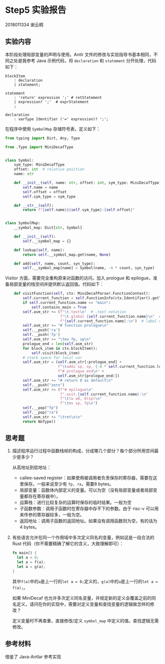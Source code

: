 # Step5 实验报告

2018011334 谢云桐



## 实验内容

本阶段处理局部变量的声明与使用。Antlr 文件的修改与实验指导书基本相同，不同之处是我参考 Java 示例代码，将 `declaration` 和 `statement` 分开处理，代码如下：

```
blockItem
    : declaration
    | statement;

statement
    : 'return' expression ';' # retStatement
    | expression? ';'  # exprStatement
    ;

declaration
    : varType Identifier ('=' expression)? ';';
```

在程序中使用 `SymbolMap` 存储符号表，定义如下：

```python
from typing import Dict, Any, Type

from .Type import MiniDecafType


class Symbol:
    sym_type: MiniDecafType
    offset: int  # relative position
    name: str

    def __init__(self, name: str, offset: int, sym_type: MiniDecafType):
        self.name = name
        self.offset = offset
        self.sym_type = sym_type

    def __str__(self):
        return f"{self.name}@{self.sym_type}:{self.offset}"


class SymbolMap:
    __symbol_map: Dict[str, Symbol]

    def __init__(self):
        self.__symbol_map = {}

    def lookup(self, name):
        return self.__symbol_map.get(name, None)

    def add(self, name, count, syn_type):
        self.__symbol_map[name] = Symbol(name, -4 * count, syn_type)

```

Visitor 方面，需要完全重构原来对函数的访问，加入 prologue 和 epilogue，准备局部变量的栈空间并提供默认返回值。代码如下：

```python
    def visitFunction(self, ctx: MiniDecafParser.FunctionContext):
        self.current_function = self.FunctionInfo(ctx.Identifier().getText())
        if self.current_function.name == "main":
            self.contains_main = True
        self.asm_str += (f"\t.text\n"  # .text notation
                         f"\t.global {self.current_function.name}\n"  # global label
                         f"{self.current_function.name}:\n")  # label name
        self.asm_str += "# function prologue\n"
        self.__push('ra')
        self.__push('fp')
        self.asm_str += "\tmv fp, sp\n"
        prologue_end = len(self.asm_str)
        for block_item in ctx.blockItem():
            self.visit(block_item)
        # stack space for local var
        self.asm_str = (self.asm_str[:prologue_end] +
                        f"\taddi sp, sp, {-4 * self.current_function.local_var_count}\n"
                        f"# prologue end\n" +
                        self.asm_str[prologue_end:])
        self.asm_str += "# return 0 as default\n"
        self.__push("zero")
        self.asm_str += (f"# epilogue\n"
                         f".exit.{self.current_function.name}:\n"
                         f"\tlw a0, 0(sp)\n"
                         f"\tmv sp, fp\n")
        self.__pop("fp")
        self.__pop("ra")
        self.asm_str += "\tret\n\n"
        return NoType()
```





## 思考题

1. 描述程序运行过程中函数栈帧的构成，分成哪几个部分？每个部分所用空间最少是多少？

   从高地址到低地址：

   - callee-saved register：如果使用被调用者负责保存的寄存器，需要在这里保存。一般来说至少有 `fp, ra`，需要8 bytes。
   - 局部变量：函数体内部定义的变量。可以为空（没有局部变量或者局部变量都存在寄存器中）。
   - 运算栈：进行比较复杂的运算时保存的临时结果。一般为空
   - 子函数参数：调用子函数时在寄存器中存不下的参数。由于 risc-v 可以用来传参的寄存器较多，一般为空。
   - 返回地址：调用子函数的返回地址。如果没有调用函数则为空，有的话为4 bytes。

2. 有些语言允许在同一个作用域中多次定义同名的变量，例如这是一段合法的 Rust 代码（你不需要精确了解它的含义，大致理解即可）：

   ```rust
   fn main() {
     let a = 0;
     let a = f(a);
     let a = g(a);
   }
   ```

   其中`f(a)`中的`a`是上一行的`let a = 0;`定义的，`g(a)`中的`a`是上一行的`let a = f(a);`。

   如果 MiniDecaf 也允许多次定义同名变量，并规定新的定义会覆盖之前的同名定义，请问在你的实现中，需要对定义变量和查找变量的逻辑做怎样的修改？

   定义变量时不再查重，直接修改/定义 `symbol_map` 中定义的值。查找逻辑无需修改。

## 参考材料

借鉴了 Java-Antlar 参考实现

